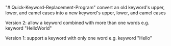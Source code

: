 "# Quick-Keyword-Replacement-Program" 
convert an old keyword's upper, lower, and camel cases into a new keyword's upper, lower, and camel cases

Version 2: 
    allow a keyword combined with more than one words
    e.g. keyword "HelloWorld"

Version 1:
    support a keyword with only one word
    e.g. keyword "Hello"